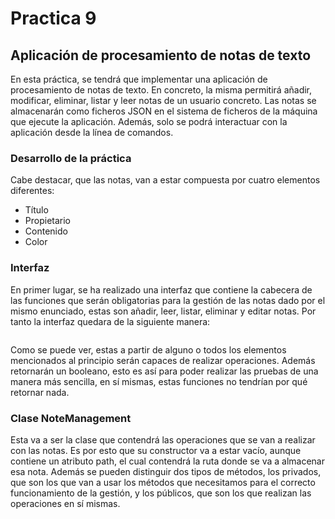# Practica 9
## Aplicación de procesamiento de notas de texto

En esta práctica, se tendrá que implementar una aplicación de procesamiento de notas de texto. En concreto, la misma permitirá añadir, modificar, eliminar, listar y leer notas de un usuario concreto. Las notas se almacenarán como ficheros JSON en el sistema de ficheros de la máquina que ejecute la aplicación. Además, solo se podrá interactuar con la aplicación desde la línea de comandos.

### Desarrollo de la práctica

Cabe destacar, que las notas, van a estar compuesta por cuatro elementos diferentes: 

- Título
- Propietario
- Contenido
- Color

### Interfaz 

En primer lugar, se ha realizado una interfaz que contiene la cabecera de las funciones que serán obligatorias para la gestión de las 
notas dado por el mismo enunciado, estas son añadir, leer, listar, eliminar y editar notas. Por tanto la interfaz quedara de la 
siguiente manera:

``` typescript

``` 

Como se puede ver, estas a partir de alguno o todos los elementos mencionados al principio serán capaces de realizar operaciones.
Además retornarán un booleano, esto es así para poder realizar las pruebas de una manera más sencilla, en sí mismas, estas funciones
no tendrían por qué retornar nada.

### Clase NoteManagement

Esta va a ser la clase que contendrá las operaciones que se van a realizar con las notas. Es por esto que su constructor va a estar 
vacío, aunque contiene un atributo path, el cual contendrá la ruta donde se va a almacenar esa nota. Además se pueden distinguir dos
tipos de métodos, los privados, que son los que van a usar los métodos que necesitamos para el correcto funcionamiento de la gestión, 
y los públicos, que son los que realizan las operaciones en sí mismas.




